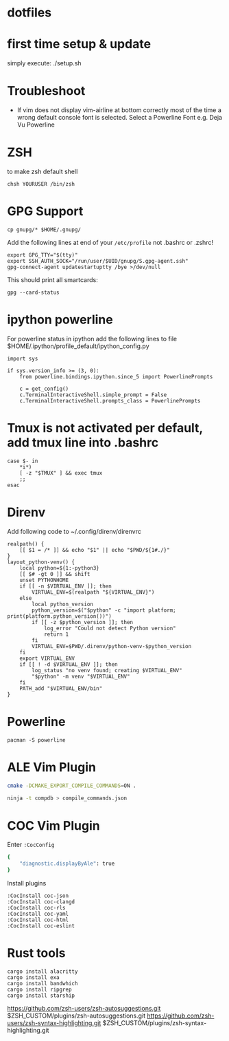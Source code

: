 # dotfiles

# first time setup & update
simply execute:
    ./setup.sh

# Troubleshoot
- If vim does not display vim-airline at bottom correctly most of the time a wrong default console font is selected. Select a Powerline Font e.g. Deja Vu Powerline

# ZSH
to make zsh default shell

```
chsh YOURUSER /bin/zsh
```

# GPG Support
`cp gnupg/* $HOME/.gnupg/`

Add the following lines at end of your `/etc/profile` not .bashrc or .zshrc!
```
export GPG_TTY="$(tty)"
export SSH_AUTH_SOCK="/run/user/$UID/gnupg/S.gpg-agent.ssh"
gpg-connect-agent updatestartuptty /bye >/dev/null
```

This should print all smartcards:
```
gpg --card-status
```

# ipython powerline

For powerline status in ipython add the following lines to file
$HOME/.ipython/profile_default/ipython_config.py

```
import sys

if sys.version_info >= (3, 0):
    from powerline.bindings.ipython.since_5 import PowerlinePrompts

    c = get_config()
    c.TerminalInteractiveShell.simple_prompt = False
    c.TerminalInteractiveShell.prompts_class = PowerlinePrompts
```

# Tmux is not activated per default, add tmux line into .bashrc
```
case $- in
    *i*)
    [ -z "$TMUX" ] && exec tmux
    ;;
esac
```


# Direnv

Add following code to
~/.config/direnv/direnvrc

```
realpath() {
    [[ $1 = /* ]] && echo "$1" || echo "$PWD/${1#./}"
}
layout_python-venv() {
    local python=${1:-python3}
    [[ $# -gt 0 ]] && shift
    unset PYTHONHOME
    if [[ -n $VIRTUAL_ENV ]]; then
        VIRTUAL_ENV=$(realpath "${VIRTUAL_ENV}")
    else
        local python_version
        python_version=$("$python" -c "import platform; print(platform.python_version())")
        if [[ -z $python_version ]]; then
            log_error "Could not detect Python version"
            return 1
        fi
        VIRTUAL_ENV=$PWD/.direnv/python-venv-$python_version
    fi
    export VIRTUAL_ENV
    if [[ ! -d $VIRTUAL_ENV ]]; then
        log_status "no venv found; creating $VIRTUAL_ENV"
        "$python" -m venv "$VIRTUAL_ENV"
    fi
    PATH_add "$VIRTUAL_ENV/bin"
}
```

# Powerline

```
pacman -S powerline
```

# ALE Vim Plugin

```bash
cmake -DCMAKE_EXPORT_COMPILE_COMMANDS=ON .

ninja -t compdb > compile_commands.json
```

# COC Vim Plugin

Enter `:CocConfig`
```bash
{
    "diagnostic.displayByAle": true
}
```

Install plugins

```
:CocInstall coc-json
:CocInstall coc-clangd
:CocInstall coc-rls
:CocInstall coc-yaml
:CocInstall coc-html
:CocInstall coc-eslint
```


# Rust tools

```
cargo install alacritty
cargo install exa
cargo install bandwhich
cargo install ripgrep
cargo install starship
```



https://github.com/zsh-users/zsh-autosuggestions.git $ZSH_CUSTOM/plugins/zsh-autosuggestions.git
https://github.com/zsh-users/zsh-syntax-highlighting.git $ZSH_CUSTOM/plugins/zsh-syntax-highlighting.git
